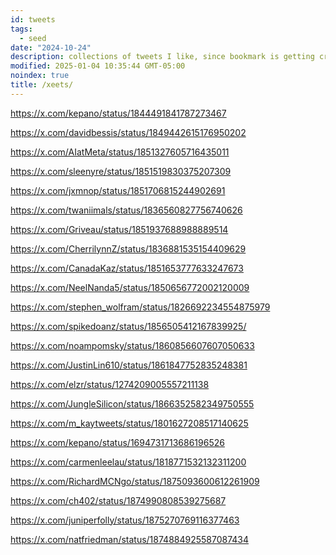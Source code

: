 ```yaml
---
id: tweets
tags:
  - seed
date: "2024-10-24"
description: collections of tweets I like, since bookmark is getting crowded
modified: 2025-01-04 10:35:44 GMT-05:00
noindex: true
title: /xeets/
---
```


https://x.com/kepano/status/1844491841787273467 <!--static sites versus dynamic sites -->

https://x.com/davidbessis/status/1849442615176950202 <!-- finite complex reflection arrangement are $K(\pi, 1)$ -->

https://x.com/AIatMeta/status/1851327605716435011 <!-- layer skip in self-speculative decoding -->

https://x.com/sleenyre/status/1851519830375207309 <!-- sae for fluxlens for exploring image embeddings -->

https://x.com/jxmnop/status/1851706815244902691 <!-- contextual document embeddings oss -->

https://x.com/twaniimals/status/1836560827756740626 <!-- moo deng go brr -->

https://x.com/Griveau/status/1851937688988889514 <!-- time machine rent free -->

https://x.com/CherrilynnZ/status/1836881535154409629 <!-- visualising emotions -->

https://x.com/CanadaKaz/status/1851653777633247673 <!-- say the thing, ask more -->

https://x.com/NeelNanda5/status/1850656772002120009 <!-- Neel's take on Anthropic crosscoders -->

https://x.com/stephen_wolfram/status/1826692234554875979 <!-- Explanation into ML -->

https://x.com/spikedoanz/status/1856505412167839925/ <!-- FEXPA op in ARM -->

https://x.com/noampomsky/status/1860856607607050633 <!-- Ava on Iain McGilchrist of attention being a moral act -->

https://x.com/JustinLin610/status/1861847752835248381 <!-- QwQ reasoning models outperform o1 -->

https://x.com/elzr/status/1274209005557211138 <!-- threads for reading as tree representations -->

https://x.com/JungleSilicon/status/1866352582349750555 <!-- embedding visualisation from Midjourney -->

https://x.com/m_kaytweets/status/1801627208517140625 <!-- Liking things that are "you" thing -->

https://x.com/kepano/status/1694731713686196526 <!-- Obsidian manifesto -->

https://x.com/carmenleelau/status/1818771532132311200 <!-- People who demand nothing of you -->

https://x.com/RichardMCNgo/status/1875093600612261909 <!-- independent research -->

https://x.com/ch402/status/1874990808539275687 <!-- Chris Olah on state of AI research -->

https://x.com/juniperfolly/status/1875270769116377463 <!-- Funny girlfriend tax memes -->

https://x.com/natfriedman/status/1874884925587087434 <!-- Nat Friedman's microplastics effort -->
